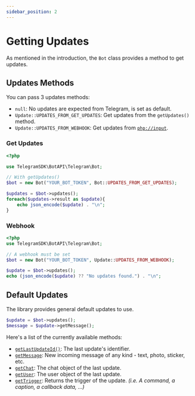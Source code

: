 ```yaml
---
sidebar_position: 2
---
```


# Getting Updates
As mentioned in the introduction, the `Bot` class provides a method to get updates.


## Updates Methods
You can pass 3 updates methods:
* `null`: No updates are expected from Telegram, is set as default.
* `Update::UPDATES_FROM_GET_UPDATES`: Get updates from the `getUpdates()` method.
* `Update::UPDATES_FROM_WEBHOOK`: Get updates from [`php://input`](https://www.php.net/manual/en/wrappers.php.php#wrappers.php.input).

### Get Updates
```php
<?php

use TelegramSDK\BotAPI\Telegram\Bot;

// With getUpdates()
$bot = new Bot("YOUR_BOT_TOKEN", Bot::UPDATES_FROM_GET_UPDATES);

$updates = $bot->updates();
foreach($updates->result as $update){
    echo json_encode($update) . "\n";
}
```

### Webhook
```php
<?php
use TelegramSDK\BotAPI\Telegram\Bot;

// A webhook must be set
$bot = new Bot("YOUR_BOT_TOKEN", Update::UPDATES_FROM_WEBHOOK);

$update = $bot->updates();
echo (json_encode($update) ?? "No updates found.") . "\n";
```

## Default Updates
The library provides general default updates to use.

```php
$update = $bot->updates();
$message = $update->getMessage();
```

Here's a list of the currently available methods:
* [`getLastUpdateId()`](https://core.telegram.org/bots/api#update): The last update's identifier.
* [`getMessage`](https://core.telegram.org/bots/api#message): New incoming message of any kind - text, photo, sticker, etc.
* [`getChat`](https://core.telegram.org/bots/api#chat): The chat object of the last update.
* [`getUser`](https://core.telegram.org/bots/api#user): The user object of the last update.
* [`getTrigger`](https://github.com/TelegramSDK/BotAPI/blob/main/src/Telegram/Update.php#L167): Returns the trigger of the update. *(i.e. A command, a caption, a callback data, ...)*